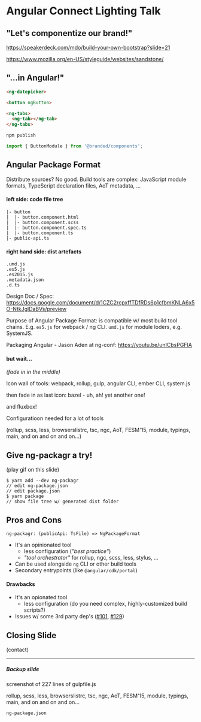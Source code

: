 Angular Connect Lighting Talk
=============================

## "Let's componentize our brand!"

https://speakerdeck.com/mdo/build-your-own-bootstrap?slide=21

https://www.mozilla.org/en-US/styleguide/websites/sandstone/

## "...in Angular!"

```html
<ng-datepicker>

<button ngButton>

<ng-tabs>
  <ng-tab></ng-tab>
</ng-tabs>
```


```bash
npm publish
```

```ts
import { ButtonModule } from '@branded/components';
```

## Angular Package Format

Distribute sources? No good.
Build tools are complex: JavaScript module formats, TypeScript declaration files, AoT metadata, ...

#### left side: code file tree

```
|- button
|  |- button.component.html
|  |- button.component.scss
|  |- button.component.spec.ts
|  |- button.component.ts
|- public-api.ts
```

#### right hand side: dist artefacts

```
.umd.js
.es5.js
.es2015.js
.metadata.json
.d.ts
```

Design Doc / Spec:
https://docs.google.com/document/d/1CZC2rcpxffTDfRDs6p1cfbmKNLA6x5O-NtkJglDaBVs/preview

Purpose of Angular Package Format: is compatible w/ most build tool chains.
E.g. `es5.js` for webpack / ng CLI.
`umd.js` for module loders, e.g. SystemJS.

Packaging Angular - Jason Aden at ng-conf:
https://youtu.be/unICbsPGFIA

#### but wait...

_(fade in in the middle)_

Icon wall of tools: webpack, rollup, gulp, angular CLI, ember CLI, system.js

then fade in as last icon: bazel - uh, ah! yet another one!

and fluxbox!

Configuratioon needed for a lot of tools

(rollup, scss, less, browserslistrc, tsc, ngc, AoT, FESM'15, module, typings, main, and on and on and on...)

## Give ng-packagr a try!

(play gif on this slide)

```
$ yarn add --dev ng-packagr
// edit ng-package.json
// edit package.json
$ yarn package
// show file tree w/ generated dist folder
```

## Pros and Cons

`ng-packagr: (publicApi: TsFile) => NgPackageFormat`

 - It's an opinionated tool
   - less configuration (_"best practice"_)
   - _"tool orchestrator"_ for rollup, ngc, scss, less, stylus, ...
 - Can be used alongside `ng` CLI or other build tools
 - Secondary entrypoints (like `@angular/cdk/portal`)

#### Drawbacks

 - It's an opionated tool
   - less configuration (do you need complex, highly-customized build scripts?)
 - Issues w/ some 3rd party dep's ([#101](https://github.com/dherges/ng-packagr/issues/101), [#129](https://github.com/dherges/ng-packagr/issues/129))

## Closing Slide

(contact)


---

##### Backup slide

screenshot of 227 lines of gulpfile.js

rollup, scss, less, browserslistrc, tsc, ngc, AoT, FESM'15, module, typings, main, and on and on and on...

`ng-package.json`
